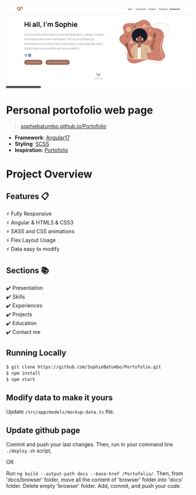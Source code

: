 ![A preview](https://github.com/SophieBatumbo/Portofolio/blob/main/src/assets/layout/preview.webp)

# Personal portofolio web page
> [sophiebatumbo.github.io/Portofolio](https://sophiebatumbo.github.io/Portofolio/)

- **Framework**: [Angular17](https://angular.io/)
- **Styling**: [SCSS](https://sass-lang.com/)
- **Inspiration**: [Portofolio](https://developerfolio.js.org/)

# Project Overview

## Features 📋
⚡️ Fully Responsive \
⚡️ Angular & HTML5 & CSS3 \
⚡️ SASS and CSS animations \
⚡️ Flex Layout Usage \
⚡️ Data easy to modify

## Sections 📚
✔️ Presentation\
✔️ Skills \
✔️ Experiences \
✔️ Projects \
✔️ Education \
✔️ Contact me

## Running Locally

```bash
$ git clone https://github.com/SophieBatumbo/Portofolio.git
$ npm install
$ npm start
```

## Modify data to make it yours
Update `/src/app/models/mockup-data.ts` file.

## Update github page
Commit and push your last changes. Then, run in your command line `./deploy.sh` script,

OR

Run `ng build --output-path docs --base-href /Portofolio/`. 
Then, from 'docs/browser' folder, move all the content of 'browser' folder into 'docs' folder. 
Delete empty 'browser' folder. 
Add, commit, and push your code.

